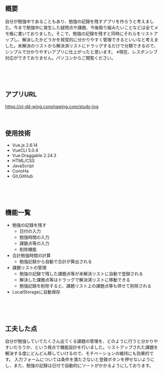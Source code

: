 ## 概要

自分が勉強中であることもあり、勉強の記録を残すアプリを作ろうと考えました。今まで勉強中に発生した疑問点や課題、今後取り組みたいことなどは全てメモ帳に書いておりました。そこで、勉強の記録を残すと同時にそれらをリストアップし、解決したかどうかを視覚的に分かりやすく管理できるといいなと考えました。未解決のリストから解決済リストにドラッグするだけで分類できるので、シンプルで分かりやすいアプリに仕上がったと思います。
※現在、レスポンシブ対応ができておりません。パソコンからご閲覧ください。


<br />
<br />
<br />


## アプリURL

https://ol-dd-wing.conohawing.com/study-log
<br />
<br />
<br />

## 使用技術

- Vue.js 2.6.14
- VueCLI 5.0.4
- Vue.Draggable 2.24.3
- HTML/CSS
- JavaScript
- ConoHa
- Git,GitHub
<br />
<br />
<br />




## 機能一覧

- 勉強の記録を残す
    - 日付の入力
    - 勉強時間の入力
    - 課題点等の入力
    - 削除機能
- 合計勉強時間の計算
    - 勉強記録から自動で合計が算出される
- 課題リストの管理
    - 勉強の記録で残した課題点等が未解決リストに自動で登録される
    - 解決した課題点等はドラッグで解決済リストに移動できる
    - 勉強記録を削除すると、課題リスト上の課題点等も併せて削除される
- LocalStorageに自動保存
<br />
<br />
<br />

## 工夫した点

自分が勉強していてたくさん出てくる課題の管理を、どのように行うと分かりやすいだろうか、という視点で機能設計を行いました。リストアップされた課題を解決する度にどんどん移していけるので、モチベーションの維持にも効果的です。
入力フォームについては条件を満たさないと登録ボタンを押せないようにし、また、勉強の記録は日付で自動的にソートがかかるようにしております。